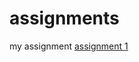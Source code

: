 # assignments
my assignment
[assignment 1](https://github.com/tfurrer98/assignments/blob/master/Assignment_week_2.ipynb)

